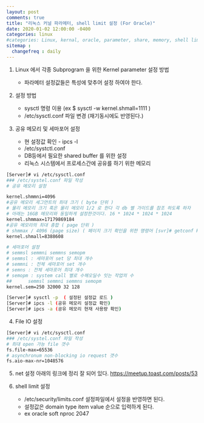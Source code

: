 ```yaml
---
layout: post
comments: true
title: "리눅스 커널 파라메터, shell limit 설정 (For Oracle)"
date: 2020-01-02 12:00:00 -0400
categories: linux
#categories: Linux, kernal, oracle, parameter, share, memory, shell limit
sitemap :
  changefreq : daily
---
```


1. Linux 에서 각종 Subprogram 을 위한 Kernel parameter 설정 방법
    - 파라메터 설정값들은 특성에 맞추어 설정 하여야 한다. 

2. 설정 방법
    - sysctl 명령 이용 (ex $ sysctl -w kernel.shmall=1111 ) 
    - /etc/sysctl.conf 파일 변경 (재기동시에도 반영된다.)

3. 공유 메모리 및 세마포어 설정
    - 현 설정값 확인 - ipcs -l
    - /etc/systctl.conf 
    - DB등에서 필요한 shared buffer 를 위한 설정
    - 리눅스 시스템에서 프로세스간에 공유를 하기 위한 메모리
```bash
[Server]# vi /etc/sysctl.conf
### /etc/systel.conf 파일 작성
# 공유 메모리 설정  

kernel.shmmni=4096
#공유 메모리 세그먼트의 최대 크기 ( byte 단위 ) 
# 물리 메모리 크기 혹은 물리 메모리 1/2 로 한다 각 db 별 가이드를 참조 하도록 하자 
# 아래는 16GB 메모리와 동일하게 설정한것이다. 16 * 1024 * 1024 * 1024 
kernel.shmmax=17179869184
#공유 메모리의 최대 총합 ( page 단위 )
# shmmax / 4096 (page size) ( 페이지 크기 확인을 위한 명령어 [svr]# getconf PAGESIZE )
kernel.shmall=8388608

# 세마포어 설정 
# semmsl semmni semmns semopm
# semmsl : 세마포어 set 당 최대 개수 
# semmni : 전체 세마포어 set 개수
# semns : 전체 세마포어 최대 개수
# semopm : system call 별로 수해오딜수 잇는 작업의 수
##      semmsl semmni semmns semopm
kernel.sem=250 32000 32 128

[Server]# sysctl -p  ( 설정된 설정값 로드 ) 
[Server]# ipcs -l (공유 메모리 설정값 확인)
[Server]# ipcs -a (공유 메모리 현재 사용량 확인)

```
4. File IO 설정
```bash
[Server]# vi /etc/sysctl.conf
### /etc/systel.conf 파일 작성
# 최대 open 가능 file 갯수
fs.file-max=65536
# asynchronum non-blocking io request 갯수
fs.aio-max-nr=1048576

```
5. net 설정
아래의 링크에 정리 잘 되어 있다. 
https://meetup.toast.com/posts/53

6. shell limit 설정
    - /etc/security/limits.conf 설정파일에서 설정을 반영하면 된다.
    - 설정값은 domain type item value 순으로 입력하게 된다.
    - ex      oracle soft nproc 2047 
